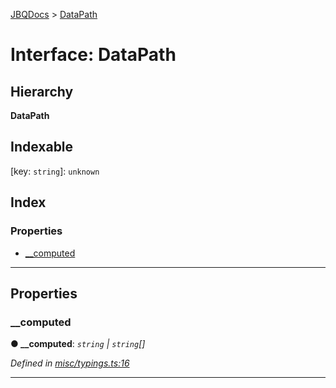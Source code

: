 [JBQDocs](../README.md) > [DataPath](../interfaces/datapath.md)

# Interface: DataPath

## Hierarchy

**DataPath**

## Indexable

\[key: `string`\]:&nbsp;`unknown`
## Index

### Properties

* [__computed](datapath.md#__computed)

---

## Properties

<a id="__computed"></a>

###  __computed

**● __computed**: *`string` \| `string`[]*

*Defined in [misc/typings.ts:16](https://github.com/krnik/vjs-validator/blob/6195eeb/src/misc/typings.ts#L16)*

___


